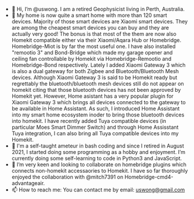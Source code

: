 - 👋 Hi, I’m @uswong.  I am a retired Geophysicist living in Perth, Australia.
- 👀 My home is now quite a smart home with more than 120 smart devices.  Majority of those smart devices are Xiaomi smart devices. They are among the cheapest smart devices you can buy and they are actually very good! The bonus is that most of the them are now also Homekit compatible either via their Xiaomi/Aqara Hub or Homebridge.  Homebridge-Miot is by far the most useful one. I have also installed "remootio 3" and Bond-Bridge which made my garage opener and ceiling fan controllable by Homekit via Homebridge-Remootio and Homebridge-Bond respectively. Lately I added Xiaomi Gateway 3 which is also a dual gateway for both Zigbee and Bluetooth/Bluetooth Mesh devices.  Although Xiaomi Gateway 3 is said to be Homekit ready but regrettably the bluetooth/bluetooth mesh devices still do not appear on homekit citing that those bluetooth devices has not been approved by Homekit yet.  However, Home asistant has a very popular plugin for Xiaomi Gateway 3 which brings all devices connected to the gateway to be available in Home Assistant.  As such, I introduced Home Assistant into my smart home ecosystem inoder to bring those bluetooth devices into homekit.  I have recently added Tuya compatible devices (in particular Moes Smart Dimmer Switch) and through Home Assisstant Tuya integration, I can also bring all Tuya compatible devices into my Homekit.
- 🌱 I'm a self-taught ameteur in bash coding and since I retired in August 2021, I started doing some programming as a hobby and enjoyment.  I’m currently doing some self-learning to code in Python3 and JavaScript. 
- 💞️ I’m very keen and looking to collaborate on homebridge plugins which connects non-homekit accessaories to Homekit. I have so far thoroughly enjoyed the collaboration with @mitch7391 on Homebridge-cmd4-advantageair.
- 📫 How to reach me: You can contact me by email: uswong@gmail.com
